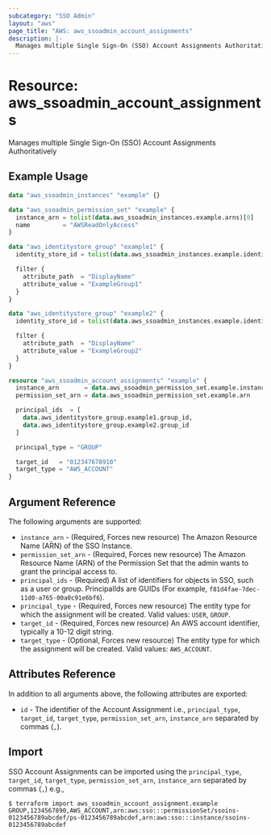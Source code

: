 ```yaml
---
subcategory: "SSO Admin"
layout: "aws"
page_title: "AWS: aws_ssoadmin_account_assignments"
description: |-
  Manages multiple Single Sign-On (SSO) Account Assignments Authoritatively
---
```


# Resource: aws_ssoadmin_account_assignments

Manages multiple Single Sign-On (SSO) Account Assignments Authoritatively

## Example Usage

```terraform
data "aws_ssoadmin_instances" "example" {}

data "aws_ssoadmin_permission_set" "example" {
  instance_arn = tolist(data.aws_ssoadmin_instances.example.arns)[0]
  name         = "AWSReadOnlyAccess"
}

data "aws_identitystore_group" "example1" {
  identity_store_id = tolist(data.aws_ssoadmin_instances.example.identity_store_ids)[0]

  filter {
    attribute_path  = "DisplayName"
    attribute_value = "ExampleGroup1"
  }
}

data "aws_identitystore_group" "example2" {
  identity_store_id = tolist(data.aws_ssoadmin_instances.example.identity_store_ids)[0]

  filter {
    attribute_path  = "DisplayName"
    attribute_value = "ExampleGroup2"
  }
}

resource "aws_ssoadmin_account_assignments" "example" {
  instance_arn       = data.aws_ssoadmin_permission_set.example.instance_arn
  permission_set_arn = data.aws_ssoadmin_permission_set.example.arn

  principal_ids  = [
    data.aws_identitystore_group.example1.group_id,
    data.aws_identitystore_group.example2.group_id
  ]

  principal_type = "GROUP"

  target_id   = "012347678910"
  target_type = "AWS_ACCOUNT"
}
```

## Argument Reference

The following arguments are supported:

* `instance_arn` - (Required, Forces new resource) The Amazon Resource Name (ARN) of the SSO Instance.
* `permission_set_arn` - (Required, Forces new resource) The Amazon Resource Name (ARN) of the Permission Set that the admin wants to grant the principal access to.
* `principal_ids` - (Required) A list of identifiers for objects in SSO, such as a user or group. PrincipalIds are GUIDs (For example, `f81d4fae-7dec-11d0-a765-00a0c91e6bf6`).
* `principal_type` - (Required, Forces new resource) The entity type for which the assignment will be created. Valid values: `USER`, `GROUP`.
* `target_id` - (Required, Forces new resource) An AWS account identifier, typically a 10-12 digit string.
* `target_type` - (Optional, Forces new resource) The entity type for which the assignment will be created. Valid values: `AWS_ACCOUNT`.

## Attributes Reference

In addition to all arguments above, the following attributes are exported:

* `id` - The identifier of the Account Assignment i.e., `principal_type`, `target_id`, `target_type`, `permission_set_arn`, `instance_arn` separated by commas (`,`).

## Import

SSO Account Assignments can be imported using the `principal_type`, `target_id`, `target_type`, `permission_set_arn`, `instance_arn` separated by commas (`,`) e.g.,

```
$ terraform import aws_ssoadmin_account_assignment.example GROUP,1234567890,AWS_ACCOUNT,arn:aws:sso:::permissionSet/ssoins-0123456789abcdef/ps-0123456789abcdef,arn:aws:sso:::instance/ssoins-0123456789abcdef
```
